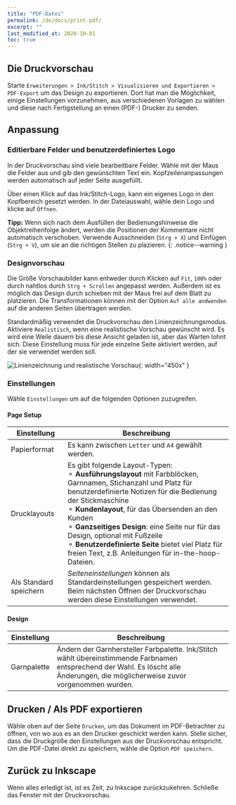 ```yaml
---
title: "PDF-Datei"
permalink: /de/docs/print-pdf/
excerpt: ""
last_modified_at: 2020-10-01
toc: true
---
```


## Die Druckvorschau

Starte `Erweiterungen > Ink/Stitch > Visualisieren und Exportieren > PDF-Export` um das Design zu exportieren. Dort hat man die Möglichkeit, einige Einstellungen vorzunehmen, aus verschiedenen Vorlagen zu wählen und diese nach Fertigstellung an einen (PDF-) Drucker zu senden.

## Anpassung

### Editierbare Felder und benutzerdefiniertes Logo
In der Druckvorschau sind viele bearbeitbare Felder. Wähle mit der Maus die Felder aus und gib den gewünschten Text ein. Kopfzeilenanpassungen werden automatisch auf jeder Seite ausgefüllt.

Über einen Klick auf das Ink/Stitch-Logo, kann ein eigenes Logo in den Kopfbereich gesetzt werden. In der Dateiauswahl, wähle dein Logo und klicke auf `Öffnen`.

**Tipp:** Wenn sich nach dem Ausfüllen der Bedienungshinweise die Objektreihenfolge ändert, werden die Positionen der Kommentare nicht automatisch verschoben. Verwende Ausschneiden (`Strg + X`) und Einfügen (`Strg + V`), um sie an die richtigen Stellen zu plazieren.
{: .notice--warning }

### Designvorschau

Die Größe Vorschaubilder kann entweder durch Klicken auf `Fit`, `100%` oder durch nahtlos durch `Strg + Scrollen` angepasst werden. Außerdem ist es möglich das Design durch schieben mit der Maus frei auf dem Blatt zu platzieren. Die Transformationen können mit der Option `Auf alle andwenden` auf die anderen Seiten übertragen werden.

Standardmäßig verwendet die Druckvorschau den Linienzeichnungsmodus. Aktiviere `Realistisch`, wenn eine realistische Vorschau gewünscht wird. Es wird eine Weile dauern bis diese Ansicht geladen ist, aber das Warten lohnt sich. Diese Einstellung muss für jede einzelne Seite aktiviert werden, auf der sie verwendet werden soll.

![Linienzeichnung und realistische Vorschau](/assets/images/docs/en/print-realistic-rendering.jpg){: width="450x" }

### Einstellungen

Wähle `Einstellungen` um auf die folgenden Optionen zuzugreifen.

#### Page Setup

Einstellung|Beschreibung
---|---
Papierformat | Es kann zwischen `Letter` und `A4` gewählt werden.
Drucklayouts | Es gibt folgende Layout-Typen:<br />⚬ **Ausführungslayout** mit Farbblöcken, Garnnamen, Stichanzahl und Platz für benutzerdefinierte Notizen für die Bedienung der Stickmaschine<br />⚬ **Kundenlayout**, für das Übersenden an den Kunden<br />⚬ **Ganzseitiges Design**: eine Seite nur für das Design, optional mit Fußzeile<br />⚬ **Benutzerdefinierte Seite** bietet viel Platz für freien Text, z.B. Anleitungen für in-the-hoop-Dateien.
Als Standard speichern | *Seiteneinstellungen* können als Standardeinstellungen gespeichert werden. Beim nächsten Öffnen der Druckvorschau werden diese Einstellungen verwendet.

#### Design

Einstellung|Beschreibung
---|---
Garnpalette | Ändern der Garnhersteller Farbpalette. Ink/Stitch wählt übereinstimmende Farbnamen entsprechend der Wahl. Es löscht alle Änderungen, die möglicherweise zuvor vorgenommen wurden.


## Drucken / Als PDF exportieren

Wähle oben auf der Seite `Drucken`, um das Dokument im PDF-Betrachter zu öffnen, von wo aus es an den Drucker geschickt werden kann. Stelle sicher, dass die Druckgröße den Einstellungen aus der Druckvorschau entspricht. Um die PDF-Datei direkt zu speichern, wähle die Option `PDF speichern`.

## Zurück zu Inkscape

Wenn alles erledigt ist, ist es Zeit, zu Inkscape zurückzukehren. Schließe das Fenster mit der Druckvorschau.

